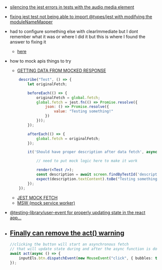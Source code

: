 - <a href="https://github.com/jsdom/jsdom/issues/2155" rel="noopener noreferrer">silencing the jest errors in tests with the audio media element</a>

- <a href="https://github.com/microsoft/vscode/issues/94474" rel="noopener noreferrer">fixing jest test not being able to import @types/jest with modifying the moduleNameMapper</a>

- had to configure something else with clearImmediate but I dont remember what it was or where I did it but this is where I found the answer to fixing it
  * <a href="https://github.com/testing-library/dom-testing-library/issues/914" rel="noopener noreferrer">here</a>

- how to mock apis things to try
  * <a href="https://stackoverflow.com/questions/65946740/mocking-fetch-with-jest-fn-in-react" rel="noopener noreferrer">GETTING DATA FROM MOCKED RESPONSE</a>
  ```jsx
      describe("Test", () => {
          let originalFetch;

          beforeEach(() => {
              originalFetch = global.fetch;
              global.fetch = jest.fn(() => Promise.resolve({
                  json: () => Promise.resolve({
                      value: "Testing something!"
                  })
              }));
          });

          afterEach(() => {
              global.fetch = originalFetch;
          });

          it('Should have proper description after data fetch', async () => {

              // need to put mock logic here to make it work

              render(<Test />);
              const description = await screen.findByTestId('description');
              expect(description.textContent).toBe("Testing something!");
          });
      });
  ```
  * <a href="https://www.leighhalliday.com/mock-fetch-jest" rel="noopener noreferrer">JEST MOCK FETCH</a>
  * <a href="https://mswjs.io/docs/api/response/network-error" rel="noopener noreferrer">MSW (mock service worker)</a>



* <a href="https://testing-library.com/docs/ecosystem-user-event/" rel="noopener noreferrer">@testing-library/user-event for properly updating state in the react app...</a>

* <a href="https://kentcdodds.com/blog/fix-the-not-wrapped-in-act-warning" rel="noopener noreferrer">Finally can remove the act() warning</a>
    - 
    ```ts
    //clicking the button will start an asynchronous fetch 
    // that will update state during and after the async function is done
    await act(async () => {
        inputEls.btn.dispatchEvent(new MouseEvent("click", { bubbles: true }));
    });
    ```
       